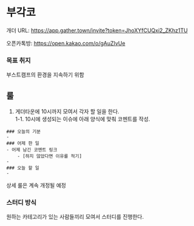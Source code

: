 # 부각코

개더 URL: https://app.gather.town/invite?token=JhoXYfCUQxi2_ZKhz1TU

오픈카톡방: https://open.kakao.com/o/gAuZIvUe
### 목표 취지
부스트캠프의 환경을 지속하기 위함
## 룰
1. 게더타운에 10시까지 모여서 각자 할 일을 한다.   
1-1. 10시에 생성되는 이슈에 아래 양식에 맞춰 코멘트를 작성.
```
### 오늘의 기분
- 
### 어제 한 일
- 어제 남긴 코멘트 링크
    - [하지 않았다면 이유를 적기]
-
### 오늘 할 일
- 
```
상세 룰은 계속 개정될 예정

### 스터디 방식
원하는 카테고리가 있는 사람들끼리 모여서 스터디를 진행한다.
